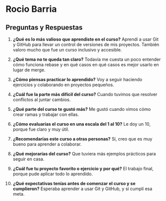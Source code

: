# Rocio Barria

## Preguntas y Respuestas

1. **¿Qué es lo más valioso que aprendiste en el curso?**
   Aprendí a usar Git y GitHub para llevar un control de versiones de mis proyectos. También valoro mucho que fue un curso inclusivo y accesible.

2. **¿Qué tema no te queda tan claro?**
   Todavía me cuesta un poco entender cómo funciona rebase y en qué casos en qué casos es mejor usarlo en lugar de merge.

3. **¿Cómo piensas practicar lo aprendido?**
   Voy a seguir haciendo ejercicios y colaborando en proyectos pequeños.

4. **¿Cuál fue la parte más difícil del curso?**
   Cuando tuvimos que resolver conflictos al juntar cambios.

5. **¿Qué parte del curso te gustó más?**
   Me gustó cuando vimos cómo crear ramas y trabajar con ellas.

6. **¿Cómo evaluarías el curso en una escala del 1 al 10?**
   Le doy un 10, porque fue claro y muy útil.

7. **¿Recomendarías este curso a otras personas?**
   Sí, creo que es muy bueno para aprender a colaborar.

8. **¿Qué mejorarías del curso?**
   Que tuviera más ejemplos prácticos para seguir en casa.

9. **¿Cuál fue tu proyecto favorito o ejercicio y por qué?**
   El trabajo final, porque pude aplicar todo lo aprendido.

10. **¿Qué expectativas tenías antes de comenzar el curso y se cumplieron?**
    Esperaba aprender a usar Git y GitHub, y sí cumplí esa meta.
